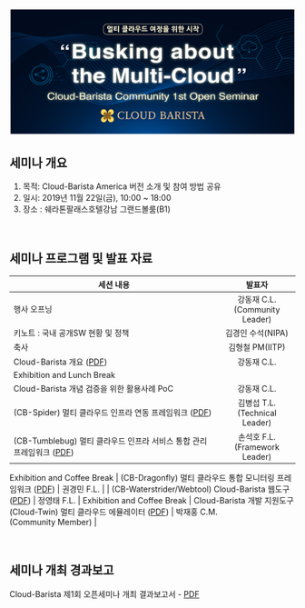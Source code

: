 <p align="center">
  <img src="https://github.com/cloud-barista/docs/blob/master/openseminar/v0.1.0-americano/images/americano.png">
</p>

## 세미나 개요
1. 목적: Cloud-Barista America 버전 소개 및 참여 방법 공유 
2. 일시: 2019년 11월 22일(금), 10:00 ~ 18:00
3. 장소 : 쉐라톤팔래스호텔강남 그랜드볼룸(B1)

<BR>

## 세미나 프로그램 및 발표 자료

| 세션 내용 | 발표자 |
| --------------------------------- | :---------------------------------: |
| 행사 오프닝 | 강동재 C.L.<BR>(Community Leader) |
| 키노트 : 국내 공개SW 현황 및 정책 | 김경인 수석(NIPA) |
| 축사 | 김형철 PM(IITP) |
| Cloud-Barista 개요 ([PDF](https://github.com/cloud-barista/docs/blob/master/openseminar/v0.1.0-americano/ppt_files/Americano-OpenSeminar-1-Cloud-Barista.pdf)) | 강동재 C.L. |
| Exhibition and Lunch Break ||
| Cloud-Barista 개념 검증을 위한 활용사례 PoC | 강동재 C.L. |
| (CB-Spider) 멀티 클라우드 인프라 연동 프레임워크 ([PDF](https://github.com/cloud-barista/docs/blob/master/openseminar/v0.1.0-americano/ppt_files/Americano-OpenSeminar-2-CB-Spider.pdf)) | 김병섭 T.L.<BR>(Technical Leader) |
| (CB-Tumblebug) 멀티 클라우드 인프라 서비스 통합 관리 프레임워크 ([PDF](https://github.com/cloud-barista/docs/blob/master/openseminar/v0.1.0-americano/ppt_files/Americano-OpenSeminar-3-CB-Tumblebug.pdf)) | 손석호 F.L.<BR>(Framework Leader) |
Exhibition and Coffee Break
| (CB-Dragonfly) 멀티 클라우드 통합 모니터링 프레임워크 ([PDF](https://github.com/cloud-barista/docs/blob/master/openseminar/v0.1.0-americano/ppt_files/Americano-OpenSeminar-4-CB-Dragonfly.pdf)) | 권경민 F.L. |
| (CB-Waterstrider/Webtool) Cloud-Barista 웹도구 ([PDF](https://github.com/cloud-barista/docs/blob/master/openseminar/v0.1.0-americano/ppt_files/Americano-OpenSeminar-5-CB-Waterstrider.pdf)) | 정영태 F.L. |
Exhibition and Coffee Break
| Cloud-Barista 개발 지원도구(Cloud-Twin) 멀티 클라우드 에뮬레이터 ([PDF](https://github.com/cloud-barista/docs/blob/master/openseminar/v0.1.0-americano/ppt_files/Americano-OpenSeminar-6-Cloud-Twin.pdf)) | 박재홍 C.M.<BR>(Community Member) |

<BR>

## 세미나 개최 경과보고
Cloud-Barista 제1회 오픈세미나 개최 결과보고서 - [PDF](https://github.com/cloud-barista/docs/blob/master/openseminar/v0.1.0-americano/Cloud-Barista-1st-%EC%98%A4%ED%94%88%EC%84%B8%EB%AF%B8%EB%82%98-%EA%B0%9C%EC%B5%9C%EA%B2%B0%EA%B3%BC-%EA%B2%BD%EA%B3%BC.pdf)
